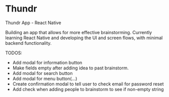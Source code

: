 # Thundr
Thundr App - React Native

Building an app that allows for more effective brainstorming. Currently learning React Native
and developing the UI and screen flows, with minimal backend functionality. 

TODOS:

- Add modal for information button
- Make fields empty after adding idea to past brainstorm.
- Add modal for search button
- Add modal for menu button(…)
- Create confirmation modal to tell user to check email for password reset
- Add check when adding people to brainstorm to see if non-empty string
